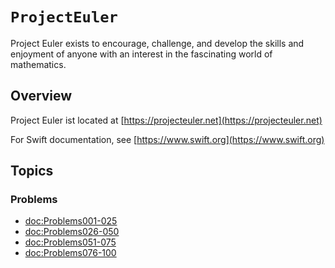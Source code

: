 # ``ProjectEuler``

Project Euler exists to encourage, challenge, and develop the skills and enjoyment of anyone with an interest in the fascinating world of mathematics.

## Overview

Project Euler ist located at [https://projecteuler.net](https://projecteuler.net)

For Swift documentation, see [https://www.swift.org](https://www.swift.org) 

## Topics

### Problems

- <doc:Problems001-025>
- <doc:Problems026-050>
- <doc:Problems051-075>
- <doc:Problems076-100>

